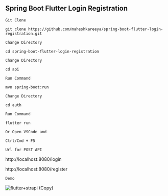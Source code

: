 ## Spring Boot Flutter Login Registration


`Git Clone`
```
git clone https://github.com/maheshkareeya/spring-boot-flutter-login-registration.git
```
`Change Directory`
```
cd spring-boot-flutter-login-registration
```

`Change Directory`
```
cd api
```
`Run Command`
```
mvn spring-boot:run
```

`Change Directory`
```
cd auth
```

`Run Command`
```
flutter run
```

`Or Open VSCode and`
```
Ctrl/Cmd + F5
```



`Url for POST API`

http://localhost:8080/login

http://localhost:8080/register



`Demo`

![flutter+strapi (Copy)](https://user-images.githubusercontent.com/16520789/95990710-7ac40400-0e49-11eb-976d-094490b57202.png)

